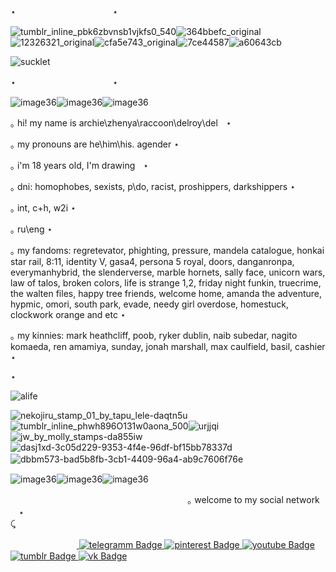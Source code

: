 ⋆ㅤㅤㅤㅤㅤㅤㅤㅤㅤㅤㅤㅤ⋆

![tumblr_inline_pbk6zbvnsb1vjkfs0_540](https://github.com/user-attachments/assets/13107cdd-ccaa-4289-b2ec-4cec7e03abd3)![364bbefc_original](https://github.com/user-attachments/assets/95836e68-7136-4699-85cb-db5053c25fc0)![12326321_original](https://github.com/user-attachments/assets/43c36719-5bdc-4f48-9fd3-f85addf56be9)![cfa5e743_original](https://github.com/user-attachments/assets/6a81c191-abe1-4b75-bfd5-86df5f49db52)![7ce44587](https://github.com/user-attachments/assets/ff45e309-8e39-4f9e-bd99-7d78dbd8fc61)![a60643cb](https://github.com/user-attachments/assets/890cb8c7-8bdc-4a7b-a360-7cce19a00ae3)






![sucklet](https://github.com/user-attachments/assets/af41b2bd-30c7-4fe0-b325-ba54ff9465b6)


⋆ㅤㅤㅤㅤㅤㅤㅤㅤㅤㅤㅤㅤ⋆


![image36](https://github.com/user-attachments/assets/dd6e6695-baad-40d8-b852-99f5dc677175)![image36](https://github.com/user-attachments/assets/dd6e6695-baad-40d8-b852-99f5dc677175)![image36](https://github.com/user-attachments/assets/dd6e6695-baad-40d8-b852-99f5dc677175)

｡ hi! my name is archie\zhenya\raccoon\delroy\delᅠ⋆

｡  my pronouns are he\him\his. agender  ⋆ 

｡ i'm 18 years old, I'm drawingᅠ⋆
 
｡  dni: homophobes, sexists, p\do, racist, proshippers, darkshippers ⋆

｡  int, c+h, w2i ⋆

｡  ru\eng ⋆


｡  my fandoms: regretevator, phighting, pressure, mandela catalogue, honkai star rail, 8:11, identity V, gasa4, persona 5 royal, doors, danganronpa, everymanhybrid, the slenderverse, marble hornets, sally face, unicorn wars, law of talos, broken colors, life is strange 1,2, friday night funkin, truecrime, the walten files, happy tree friends, welcome home, amanda the adventure, hypmic, omori, south park, evade, needy girl overdose, homestuck, clockwork orange and etc ⋆

｡  my kinnies: mark heathcliff, poob, ryker dublin, naib subedar, nagito komaeda, ren amamiya, sunday, jonah marshall, max caulfield, basil, cashier    ⋆

⋆

![alife](https://github.com/user-attachments/assets/261066ee-6480-48f3-8855-8d02e8c03e5c)


![nekojiru_stamp_01_by_tapu_lele-daqtn5u](https://github.com/user-attachments/assets/9c927788-04ed-4179-b926-594f82d6c8eb)![tumblr_inline_phwh896O131w0aona_500](https://github.com/user-attachments/assets/739f437a-e873-4fca-b4fd-602b6c79fafc)![urjjqi](https://github.com/user-attachments/assets/7bb39eed-2a8a-41ef-b418-855f8f04cf2e)![jw_by_molly_stamps-da855iw](https://github.com/user-attachments/assets/e8163aaa-92c2-42ec-87b1-b6d114b91fb3)![dasj1xd-3c05d229-9353-4f4e-96df-bf15bb78337d](https://github.com/user-attachments/assets/9e0a11e1-6249-4598-af52-7a10495727ee)![dbbm573-bad5b8fb-3cb1-4409-96a4-ab9c7606f76e](https://github.com/user-attachments/assets/2d200248-7f50-4d73-be77-f7ea6577c588)
ㅤ

![image36](https://github.com/user-attachments/assets/dd6e6695-baad-40d8-b852-99f5dc677175)![image36](https://github.com/user-attachments/assets/dd6e6695-baad-40d8-b852-99f5dc677175)![image36](https://github.com/user-attachments/assets/dd6e6695-baad-40d8-b852-99f5dc677175)




ㅤㅤㅤㅤㅤㅤㅤㅤㅤㅤㅤㅤㅤㅤㅤㅤㅤㅤㅤㅤㅤㅤ｡ welcome to my social networkᅠ⋆ 
 ᅠ ᅠᅠ ᅠ ᅠᅠ ᅠ ᅠᅠ  ᅠᅠᅠ ᅠ ᅠᅠ ᅠ ᅠᅠ ᅠ ᅠᅠ   
⤹ <div id="badges">
 ᅠᅠ ᅠ ᅠᅠ ᅠ ᅠ<a href="https://t.me/archie_arrr">
    <img src="https://img.shields.io/badge/telegramm-paleturquoise?style=for-the-badge&logo=linkedin&logoColor=white" alt="telegramm Badge"/>
  </a>
<a href="https://ru.pinterest.com/archie_arrr/">
    <img src="https://img.shields.io/badge/pinterest-skyblue?style=for-the-badge&logo=pinterestr&logoColor=white" alt="pinterest Badge"/>
<a href="https://www.youtube.com/channel/UC9KsquJjvOFuPMQo-P45vgg">
    <img src="https://img.shields.io/badge/youtube-powderblue?style=for-the-badge&logo=youtube&logoColor=white" alt="youtube Badge"/>
  </a>
<a href="https://www.tumblr.com/archie-arrr/">
    <img src="https://img.shields.io/badge/tumblr-darkcyan?style=for-the-badge&logo=tumblr&logoColor=white" alt="tumblr Badge"/>
  </a>
<a href="https://vk.com/archie_arrr">
    <img src="https://img.shields.io/badge/vk-steelblue?style=for-the-badge&logo=vk&logoColor=white" alt="vk Badge"/>
  </a>
 
